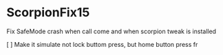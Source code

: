 # ScorpionFix15
Fix SafeMode crash when call come and when scorpion tweak is installed

[ ] Make it simulate not lock buttom press, but home button press fr
